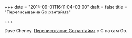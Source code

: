 +++
date = "2014-09-01T16:11:04+03:00"
draft = false
title = "Переписывание Go рантайма"

+++

<p>Dave Cheney. <a href="http://dave.cheney.net/2014/09/01/gos-runtime-c-to-go-rewrite-by-the-numbers">Переписывание Go рантайма</a> с С на сам Go.</p>

